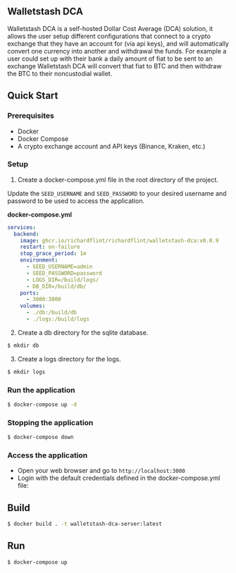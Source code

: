 ## Walletstash DCA

Walletstash DCA is a self-hosted Dollar Cost Average (DCA) solution, it allows the user setup different configurations that 
connect to a crypto exchange that they have an account for (via api keys), and will automatically convert one currency into 
another and withdrawal the funds. For example a user could set up with their bank a daily amount of fiat to be sent to an exchange
Walletstash DCA will convert that fiat to BTC and then withdraw the BTC to their noncustodial wallet. 

## Quick Start
### Prerequisites
- Docker
- Docker Compose
- A crypto exchange account and API keys (Binance, Kraken, etc.)

### Setup
1. Create a docker-compose.yml file in the root directory of the project.

Update the `SEED_USERNAME` and `SEED_PASSWORD` to your desired username and password to be used to access the application.

**docker-compose.yml**
```yaml 
services:
  backend:
    image: ghcr.io/richardflint/richardflint/walletstash-dca:v0.0.9
    restart: on-failure
    stop_grace_period: 1m
    environment:
      - SEED_USERNAME=admin
      - SEED_PASSWORD=password
      - LOGS_DIR=/build/logs/
      - DB_DIR=/build/db/
    ports:
      - 3000:3000
    volumes:
      - ./db:/build/db
      - ./logs:/build/logs
```
2. Create a db directory for the sqlite database.
```bash
$ mkdir db
```
3. Create a logs directory for the logs.
```bash
$ mkdir logs
```
### Run the application
```bash
$ docker-compose up -d
```

### Stopping the application
```bash
$ docker-compose down
```

### Access the application
- Open your web browser and go to `http://localhost:3000`
- Login with the default credentials defined in the docker-compose.yml file:

## Build
```bash
$ docker build . -t walletstash-dca-server:latest 
```

## Run
```bash
$ docker-compose up
```
